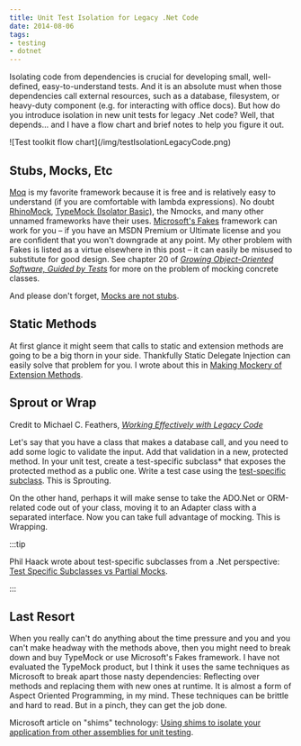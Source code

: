 ```yaml
---
title: Unit Test Isolation for Legacy .Net Code
date: 2014-08-06
tags:
- testing
- dotnet
---
```


Isolating code from dependencies is crucial for developing small, well-defined,
easy-to-understand tests. And it is an absolute must when those dependencies
call external resources, such as a database, filesystem, or heavy-duty component
(e.g. for interacting with office docs). But how do you introduce isolation in
new unit tests for legacy .Net code? Well, that depends... and I have a flow
chart and brief notes to help you figure it out.

<div class="image">
![Test toolkit flow chart](/img/testIsolationLegacyCode.png)
</div>

<!-- truncate -->
## Stubs, Mocks, Etc

[Moq](https://github.com/moq/moq4) is my favorite framework because it is free
and is relatively easy to understand (if you are comfortable with lambda
expressions). No doubt
[RhinoMock](https://www.hibernatingrhinos.com/oss/rhino-mocks), [TypeMock
(Isolator Basic)](https://www.typemock.com/), the Nmocks, and many other unnamed
frameworks have their uses. [Microsoft's
Fakes](https://learn.microsoft.com/en-us/previous-versions/visualstudio/visual-studio-2015/test/isolating-code-under-test-with-microsoft-fakes) framework can work
for you – if you have an MSDN Premium or Ultimate license and you are confident
that you won't downgrade at any point. My other problem with Fakes is listed as
a virtue elsewhere in this post – it can easily be misused to substitute for
good design. See chapter 20 of _[Growing Object-Oriented Software, Guided by
Tests](http://www.growing-object-oriented-software.com/)_ for more on the
problem of mocking concrete classes.

And please don't forget, [Mocks are not
stubs](https://martinfowler.com/articles/mocksArentStubs.html).

## Static Methods

At first glance it might seem that calls to static and extension methods are
going to be a big thorn in your side. Thankfully Static Delegate Injection can
easily solve that problem for you. I wrote about this in [Making Mockery of Extension Methods](./04-10-making-a-mockery-of-extension-methods.md).

## Sprout or Wrap

Credit to Michael C. Feathers, _[Working Effectively with Legacy
Code](https://books.google.com/books/about/Working_effectively_with_legacy_code.html?id=CQlRAAAAMAAJ&hl=en)_

Let's say that you have a class that makes a database call, and you need to add
some logic to validate the input. Add that validation in a new, protected
method. In your unit test, create a test-specific subclass* that exposes the
protected method as a public one. Write a test case using the [test-specific
subclass](http://xunitpatterns.com/Test-Specific%20Subclass.html). This is
Sprouting.

On the other hand, perhaps it will make sense to take the ADO.Net or ORM-related
code out of your class, moving it to an Adapter class with a separated
interface. Now you can take full advantage of mocking. This is Wrapping.

:::tip

Phil Haack wrote about test-specific subclasses from a .Net perspective: [Test
Specific Subclasses vs Partial
Mocks](https://haacked.com/archive/2007/12/06/test-specific-subclasses-vs-partial-mocks.aspx).

:::

## Last Resort

When you really can't do anything about the time pressure and you and you can't
make headway with the methods above, then you might need to break down and buy
TypeMock or use Microsoft's Fakes framework. I have not evaluated the TypeMock
product, but I think it uses the same techniques as Microsoft to break apart
those nasty dependencies: Reflecting over methods and replacing them with new
ones at runtime. It is almost a form of Aspect Oriented Programming, in my mind.
These techniques can be brittle and hard to read. But in a pinch, they can get
the job done.

Microsoft article on "shims" technology: [Using shims to isolate your
application from other assemblies for unit
testing](https://learn.microsoft.com/en-us/previous-versions/visualstudio/visual-studio-2015/test/using-shims-to-isolate-your-application-from-other-assemblies-for-unit-testing).
